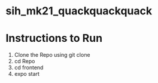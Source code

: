 # sih_mk21_quackquackquack

# Instructions to Run
1. Clone the Repo using git clone
2. cd Repo
3. cd frontend
4. expo start
